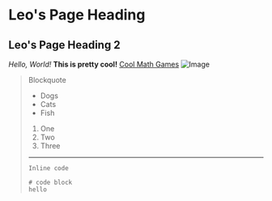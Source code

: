 # Leo's Page Heading
## Leo's Page Heading 2
*Hello, World!*
**This is pretty cool!**
[Cool Math Games](https://www.coolmathgames.com/) 
![Image](https://www.google.com/url?sa=i&url=https%3A%2F%2Fknowyourmeme.com%2Fmemes%2Fphrog&psig=AOvVaw0tDSssGCxj0hsRV3-BfLkH&ust=1642114126434000&source=images&cd=vfe&ved=0CAsQjRxqFwoTCPDfu_ylrfUCFQAAAAAdAAAAABAD)
> Blockquote
> * Dogs
> * Cats
> * Fish
> 1. One
> 2. Two
> 3. Three
> ---
> `Inline code`
> ```
> # code block
> hello
> ```
